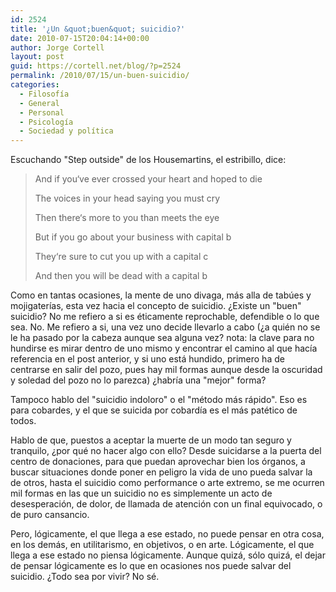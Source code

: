 ```yaml
---
id: 2524
title: '¿Un &quot;buen&quot; suicidio?'
date: 2010-07-15T20:04:14+00:00
author: Jorge Cortell
layout: post
guid: https://cortell.net/blog/?p=2524
permalink: /2010/07/15/un-buen-suicidio/
categories:
  - Filosofí­a
  - General
  - Personal
  - Psicología
  - Sociedad y polí­tica
---
```

Escuchando "Step outside" de los Housemartins, el estribillo, dice:

> And if you‘ve ever crossed your heart and hoped to die
> 
> The voices in your head saying you must cry
> 
> Then there‘s more to you than meets the eye
> 
> But if you go about your business with capital b
> 
> They‘re sure to cut you up with a capital c
> 
> And then you will be dead with a capital b

Como en tantas ocasiones, la mente de uno divaga, más alla de tabúes y mojigaterías, esta vez hacia el concepto de suicidio. ¿Existe un "buen" suicidio? No me refiero a si es éticamente reprochable, defendible o lo que sea. No. Me refiero a si, una vez uno decide llevarlo a cabo (¿a quién no se le ha pasado por la cabeza aunque sea alguna vez? nota: la clave para no hundirse es mirar dentro de uno mismo y encontrar el camino al que hacía referencia en el post anterior, y si uno está hundido, primero ha de centrarse en salir del pozo, pues hay mil formas aunque desde la oscuridad y soledad del pozo no lo parezca) ¿habría una "mejor" forma?

Tampoco hablo del "suicidio indoloro" o el "método más rápido". Eso es para cobardes, y el que se suicida por cobardía es el más patético de todos.

Hablo de que, puestos a aceptar la muerte de un modo tan seguro y tranquilo, ¿por qué no hacer algo con ello? Desde suicidarse a la puerta del centro de donaciones, para que puedan aprovechar bien los órganos, a buscar situaciones donde poner en peligro la vida de uno pueda salvar la de otros, hasta el suicidio como performance o arte extremo, se me ocurren mil formas en las que un suicidio no es simplemente un acto de desesperación, de dolor, de llamada de atención con un final equivocado, o de puro cansancio.

Pero, lógicamente, el que llega a ese estado, no puede pensar en otra cosa, en los demás, en utilitarismo, en objetivos, o en arte. Lógicamente, el que llega a ese estado no piensa lógicamente. Aunque quizá, sólo quizá, el dejar de pensar lógicamente es lo que en ocasiones nos puede salvar del suicidio. ¿Todo sea por vivir? No sé.